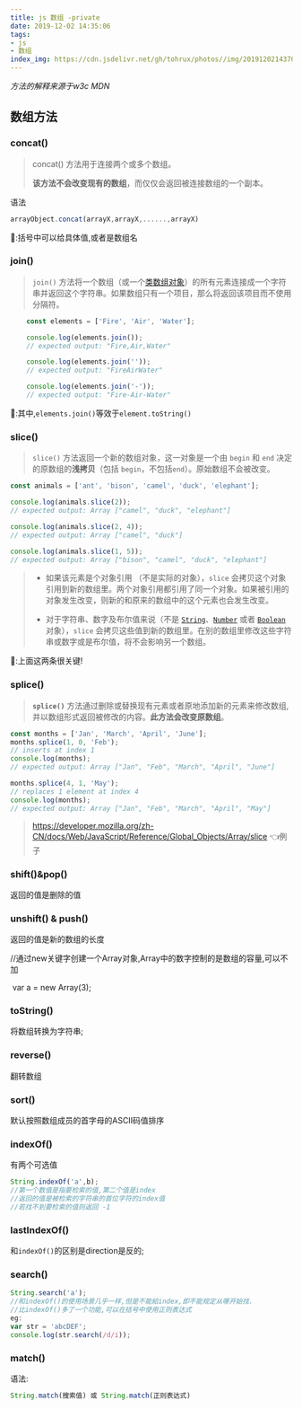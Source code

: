 ```yaml
---
title: js 数组 -private
date: 2019-12-02 14:35:06
tags:
- js
- 数组
index_img: https://cdn.jsdelivr.net/gh/tohrux/photos//img/20191202143707.png
---
```


*方法的解释来源于w3c MDN*

## 数组方法

### concat()

> concat() 方法用于连接两个或多个数组。
>
> **该方法不会改变现有的数组**，而仅仅会返回被连接数组的一个副本。

语法

```js
arrayObject.concat(arrayX,arrayX,......,arrayX)
```

👩:括号中可以给具体值,或者是数组名

### join()

> `join()` 方法将一个数组（或一个[类数组对象](https://developer.mozilla.org/zh-CN//docs/Web/JavaScript/Guide/Indexed_collections#Working_with_array-like_objects)）的所有元素连接成一个字符串并返回这个字符串。如果数组只有一个项目，那么将返回该项目而不使用分隔符。

```js
    const elements = ['Fire', 'Air', 'Water'];

    console.log(elements.join());
    // expected output: "Fire,Air,Water"

    console.log(elements.join(''));
    // expected output: "FireAirWater"

    console.log(elements.join('-'));
    // expected output: "Fire-Air-Water"
```

👩:其中,`elements.join()`等效于`element.toString()`

### slice()

> `slice()` 方法返回一个新的数组对象，这一对象是一个由 `begin` 和 `end` 决定的原数组的**浅拷贝**（包括 `begin`，不包括`end`）。原始数组不会被改变。

```js
const animals = ['ant', 'bison', 'camel', 'duck', 'elephant'];

console.log(animals.slice(2));
// expected output: Array ["camel", "duck", "elephant"]

console.log(animals.slice(2, 4));
// expected output: Array ["camel", "duck"]

console.log(animals.slice(1, 5));
// expected output: Array ["bison", "camel", "duck", "elephant"]
```

> - 如果该元素是个对象引用 （不是实际的对象），`slice` 会拷贝这个对象引用到新的数组里。两个对象引用都引用了同一个对象。如果被引用的对象发生改变，则新的和原来的数组中的这个元素也会发生改变。
>
> - 对于字符串、数字及布尔值来说（不是 [`String`](https://developer.mozilla.org/zh-CN/docs/Web/JavaScript/Reference/Global_Objects/String)、[`Number`](https://developer.mozilla.org/zh-CN/docs/Web/JavaScript/Reference/Global_Objects/Number) 或者 [`Boolean`](https://developer.mozilla.org/zh-CN/docs/Web/JavaScript/Reference/Boolean) 对象），`slice` 会拷贝这些值到新的数组里。在别的数组里修改这些字符串或数字或是布尔值，将不会影响另一个数组。

👩:上面这两条很关键!

### splice()

> **`splice()`** 方法通过删除或替换现有元素或者原地添加新的元素来修改数组,并以数组形式返回被修改的内容。**此方法会改变原数组**。

```js
const months = ['Jan', 'March', 'April', 'June'];
months.splice(1, 0, 'Feb');
// inserts at index 1
console.log(months);
// expected output: Array ["Jan", "Feb", "March", "April", "June"]

months.splice(4, 1, 'May');
// replaces 1 element at index 4
console.log(months);
// expected output: Array ["Jan", "Feb", "March", "April", "May"]

```

> https://developer.mozilla.org/zh-CN/docs/Web/JavaScript/Reference/Global_Objects/Array/slice 👈例子

### shift()&pop()

返回的值是删除的值

### unshift() & push()

返回的值是新的数组的长度

​    //通过new关键字创建一个Array对象,Array中的数字控制的是数组的容量,可以不加

​    var a = new Array(3);

### toString()

将数组转换为字符串;

### reverse()

翻转数组

### sort()

默认按照数组成员的首字母的ASCII码值排序

### indexOf()

有两个可选值

```js
String.indexOf('a',b);
//第一个数值是指要检索的值,第二个值是index
//返回的值是被检索的字符串的首位字符的index值
//若找不到要检索的值则返回 -1
```

### lastIndexOf()

和`indexOf()`的区别是direction是反的;

### search()

```js
String.search('a');
//和indexOf()的使用场景几乎一样,但是不能給index,即不能规定从哪开始找.
//比indexOf()多了一个功能,可以在括号中使用正则表达式
eg:
var str = 'abcDEF';
console.log(str.search(/d/i));
```

### match()

语法:

```js
String.match(搜索值) 或 String.match(正则表达式)
```


